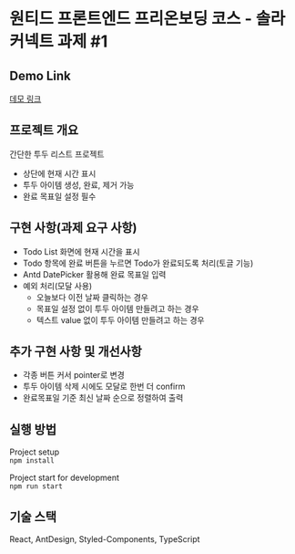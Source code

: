 # 원티드 프론트엔드 프리온보딩 코스 - 솔라커넥트 과제 #1

## Demo Link
[데모 링크](https://agitated-swanson-7ded92.netlify.app)

## 프로젝트 개요
간단한 투두 리스트 프로젝트
- 상단에 현재 시간 표시
- 투두 아이템 생성, 완료, 제거 가능
- 완료 목표일 설정 필수    
  
## 구현 사항(과제 요구 사항)
- Todo List 화면에 현재 시간을 표시
- Todo 항목에 완료 버튼을 누르면 Todo가 완료되도록 처리(토글 기능)
- Antd DatePicker 활용해 완료 목표일 입력 
- 예외 처리(모달 사용)
  - 오늘보다 이전 날짜 클릭하는 경우
  - 목표일 설정 없이 투두 아이템 만들려고 하는 경우
  - 텍스트 value 없이 투두 아이템 만들려고 하는 경우

## 추가 구현 사항 및 개선사항
- 각종 버튼 커서 pointer로 변경
- 투두 아이템 삭제 시에도 모달로 한번 더 confirm
- 완료목표일 기준 최신 날짜 순으로 정렬하여 출력

## 실행 방법
Project setup   
```npm install```

Project start for development   
```npm run start```   

## 기술 스택
React, AntDesign, Styled-Components, TypeScript

